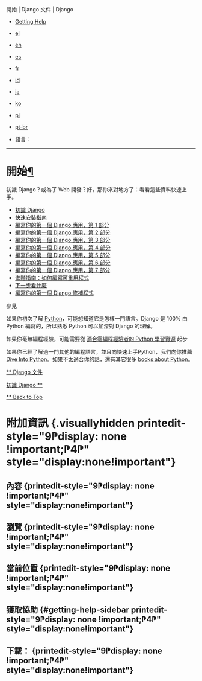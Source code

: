 開始 | Django 文件 | Django

-   [Getting Help](https://docs.djangoproject.com/zh-hans/3.0/faq/help/)

-   [el](https://docs.djangoproject.com/el/3.0/intro/)
-   [en](https://docs.djangoproject.com/en/3.0/intro/)
-   [es](https://docs.djangoproject.com/es/3.0/intro/)
-   [fr](https://docs.djangoproject.com/fr/3.0/intro/)
-   [id](https://docs.djangoproject.com/id/3.0/intro/)
-   [ja](https://docs.djangoproject.com/ja/3.0/intro/)
-   [ko](https://docs.djangoproject.com/ko/3.0/intro/)
-   [pl](https://docs.djangoproject.com/pl/3.0/intro/)
-   [pt-br](https://docs.djangoproject.com/pt-br/3.0/intro/)
-   語言：

-   -   -   -   -   

開始[¶](#getting-started "永久連結至標題")
==========================================

初識 Django？或為了 Web 開發？好，那你來對地方了：看看這些資料快速上手。

-   [初識
    Django](https://docs.djangoproject.com/zh-hans/3.0/intro/overview/)
-   [快速安裝指南](https://docs.djangoproject.com/zh-hans/3.0/intro/install/)
-   [編寫你的第一個 Django 應用，第 1
    部分](https://docs.djangoproject.com/zh-hans/3.0/intro/tutorial01/)
-   [編寫你的第一個 Django 應用，第 2
    部分](https://docs.djangoproject.com/zh-hans/3.0/intro/tutorial02/)
-   [編寫你的第一個 Django 應用，第 3
    部分](https://docs.djangoproject.com/zh-hans/3.0/intro/tutorial03/)
-   [編寫你的第一個 Django 應用，第 4
    部分](https://docs.djangoproject.com/zh-hans/3.0/intro/tutorial04/)
-   [編寫你的第一個 Django 應用，第 5
    部分](https://docs.djangoproject.com/zh-hans/3.0/intro/tutorial05/)
-   [編寫你的第一個 Django 應用，第 6
    部分](https://docs.djangoproject.com/zh-hans/3.0/intro/tutorial06/)
-   [編寫你的第一個 Django 應用，第 7
    部分](https://docs.djangoproject.com/zh-hans/3.0/intro/tutorial07/)
-   [進階指南：如何編寫可重用程式](https://docs.djangoproject.com/zh-hans/3.0/intro/reusable-apps/)
-   [下一步看什麼](https://docs.djangoproject.com/zh-hans/3.0/intro/whatsnext/)
-   [編寫你的第一個 Django
    修補程式](https://docs.djangoproject.com/zh-hans/3.0/intro/contributing/)

參見

如果你初次了解
[Python](https://python.org/)，可能想知道它是怎樣一門語言。Django 是
100% 由 Python 編寫的，所以熟悉 Python 可以加深對 Django 的理解。

如果你毫無編程經驗，可能需要從 [適合零編程經驗者的 Python
學習資源](https://wiki.python.org/moin/BeginnersGuide/NonProgrammers)
起步

如果你已經了解過一門其他的編程語言，並且向快速上手Python，我們向你推薦
[Dive Into
Python](https://diveinto.org/python3/table-of-contents.html)。如果不太適合你的話，還有其它很多
[books about Python](https://wiki.python.org/moin/PythonBooks)。

[** Django 文件](https://docs.djangoproject.com/zh-hans/3.0/)

[初識 Django
**](https://docs.djangoproject.com/zh-hans/3.0/intro/overview/)

[** Back to Top](#top)

附加資訊 {.visuallyhidden printedit-style="9⁋display: none !important;⁋4⁋" style="display:none!important"}
========

內容 {printedit-style="9⁋display: none !important;⁋4⁋" style="display:none!important"}
----

瀏覽 {printedit-style="9⁋display: none !important;⁋4⁋" style="display:none!important"}
----

當前位置 {printedit-style="9⁋display: none !important;⁋4⁋" style="display:none!important"}
--------

獲取協助 {#getting-help-sidebar printedit-style="9⁋display: none !important;⁋4⁋" style="display:none!important"}
--------

下載： {printedit-style="9⁋display: none !important;⁋4⁋" style="display:none!important"}
------


